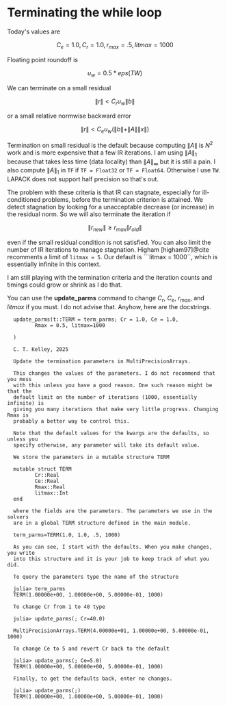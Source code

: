 # Terminating the while loop

Today's values are
```math
C_e = 1.0, C_r = 1.0, r_{max} = .5, litmax = 1000
```

Floating point roundoff is 
```math
u_w = 0.5 * eps(TW)
```

We can terminate on a small residual
```math
\| r \| < C_r u_w \| b \|
```
or a small relative normwise backward error
```math
\| r \| < C_e u_w (\| b \| + \| A \| \| x \|)
```

Termination on small residual is the default because computing $\| A \|$
is $N^2$ work and is more expensive that a few IR iterations. I am using
$\| A \|_1$ because that takes less time (data locality) than 
$\| A \|_\infty$ but it is still a pain. I also compute $\| A \|_1$
in ```TF``` if ```TF = Float32``` or ```TF = Float64```. 
Otherwise I use ```TW```. 
LAPACK does not support half precision so that's out.

The problem with these criteria is
that IR can stagnate, especially for ill-conditioned problems, before
the termination criterion is attained. We detect stagnation by looking
for a unacceptable decrease (or increase) in the residual norm. So we will
also terminate the iteration if
```math
\| r_{new} \| \ge r_{max} \| r_{old} \|
```
even if the small residual condition is not satisfied. You can also 
limit the number of IR iterations to manage stagnation. 
Higham [higham97]@cite recomments a limit of ```litmax = 5```. Our default
is ```litmax = 1000``, which is essentially infinite in this context.

I am still playing with the termination criteria and the iteration
counts and timings could grow or shrink as I do that. 

You can use the __update_parms__ command to
change $C_r$, $C_e$, $r_{max}$, and $litmax$ if you must. I do not advise that.
Anyhow, here are the docstrings.
```
  update_parms(t::TERM = term_parms; Cr = 1.0, Ce = 1.0,
         Rmax = 0.5, litmax=1000

  )

  C. T. Kelley, 2025

  Update the termination parameters in MultiPrecisionArrays.

  This changes the values of the parameters. I do not recommend that you mess
  with this unless you have a good reason. One such reason might be that the
  default limit on the number of iterations (1000, essentially infinite) is
  giving you many iterations that make very little progress. Changing Rmax is
  probably a better way to control this.

  Note that the default values for the kwargs are the defaults, so unless you
  specify otherwise, any parameter will take its default value.

  We store the parameters in a mutable structure TERM

  mutable struct TERM
         Cr::Real
         Ce::Real
         Rmax::Real
         litmax::Int
  end

  where the fields are the parameters. The parameters we use in the solvers
  are in a global TERM structure defined in the main module.

  term_parms=TERM(1.0, 1.0, .5, 1000)

  As you can see, I start with the defaults. When you make changes, you write
  into this structure and it is your job to keep track of what you did.

  To query the parameters type the name of the structure

  julia> term_parms
  TERM(1.00000e+00, 1.00000e+00, 5.00000e-01, 1000)

  To change Cr from 1 to 40 type

  julia> update_parms(; Cr=40.0)
  
  MultiPrecisionArrays.TERM(4.00000e+01, 1.00000e+00, 5.00000e-01, 1000)

  To change Ce to 5 and revert Cr back to the default

  julia> update_parms(; Ce=5.0)
  TERM(1.00000e+00, 5.00000e+00, 5.00000e-01, 1000)

  Finally, to get the defaults back, enter no changes.

  julia> update_parms(;)
  TERM(1.00000e+00, 1.00000e+00, 5.00000e-01, 1000)
```
